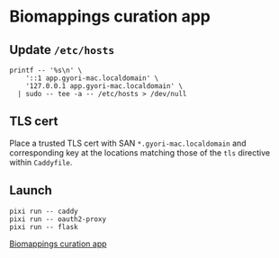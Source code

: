 <!-- vim: set ft=markdown : -->


# Biomappings curation app

## Update `/etc/hosts`

``` shell
printf -- '%s\n' \
    '::1 app.gyori-mac.localdomain' \
    '127.0.0.1 app.gyori-mac.localdomain' \
  | sudo -- tee -a -- /etc/hosts > /dev/null
```

## TLS cert

Place a trusted TLS cert with SAN `*.gyori-mac.localdomain` and corresponding key at the locations
matching those of the `tls` directive within `Caddyfile`.

## Launch

``` shell
pixi run -- caddy
pixi run -- oauth2-proxy
pixi run -- flask
```

[Biomappings curation app](https://app.gyori-mac.localdomain)

